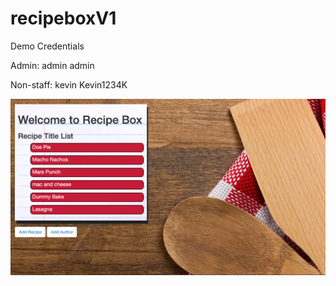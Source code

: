 # recipeboxV1

Demo Credentials

Admin:
admin
admin

Non-staff:
kevin
Kevin1234K

<img src="preview.png">
